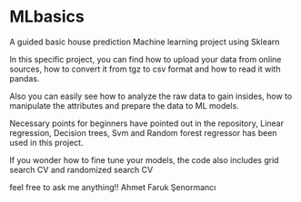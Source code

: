 # MLbasics
A guided basic house prediction Machine learning project using Sklearn

In this specific project, you can find how to upload your data from online sources, how to convert it from tgz to csv format and how to read it with pandas.

Also you can easily see how to analyze the raw data to gain insides, how to manipulate the attributes and prepare the data to ML models.

Necessary points for beginners have pointed out in the repository, Linear regression, Decision trees, Svm and Random forest regressor has been used in this project.

If you wonder how to fine tune your models, the code also includes grid search CV and randomized search CV

feel free to ask me anything!!
Ahmet Faruk Şenormancı
